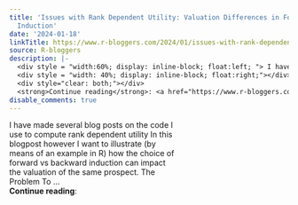```yaml
---
title: 'Issues with Rank Dependent Utility: Valuation Differences in Forward VS Backward
  Induction'
date: '2024-01-18'
linkTitle: https://www.r-bloggers.com/2024/01/issues-with-rank-dependent-utility-valuation-differences-in-forward-vs-backward-induction/
source: R-bloggers
description: |-
  <div style = "width:60%; display: inline-block; float:left; "> I have made several blog posts on the code I use to compute rank dependent utility In this blogpost however I want to illustrate (by means of an example in R) how the choice of forward vs backward induction can impact the valuation of the same prospect. The Problem To ...</div>
  <div style = "width: 40%; display: inline-block; float:right;"></div>
  <div style="clear: both;"></div>
  <strong>Continue reading</strong>: <a href="https://www.r-bloggers.com/2024/01/issues-with-rank-dependent-utility-valuation-differences-in-forward-vs-backwar ...
disable_comments: true
---
```

<div style = "width:60%; display: inline-block; float:left; "> I have made several blog posts on the code I use to compute rank dependent utility In this blogpost however I want to illustrate (by means of an example in R) how the choice of forward vs backward induction can impact the valuation of the same prospect. The Problem To ...</div>
<div style = "width: 40%; display: inline-block; float:right;"></div>
<div style="clear: both;"></div>
<strong>Continue reading</strong>: <a href="https://www.r-bloggers.com/2024/01/issues-with-rank-dependent-utility-valuation-differences-in-forward-vs-backwar ...